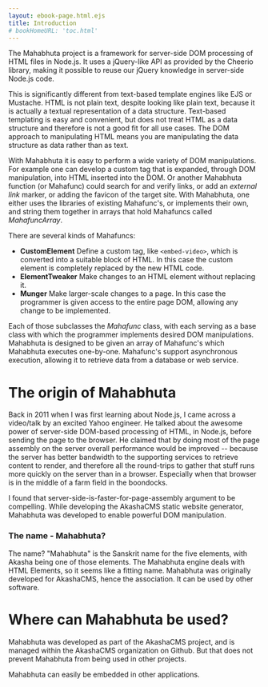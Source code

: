 ```yaml
---
layout: ebook-page.html.ejs
title: Introduction
# bookHomeURL: 'toc.html'
---
```


The Mahabhuta project is a framework for server-side DOM processing of HTML files in Node.js.  It uses a jQuery-like API as provided by the Cheerio library, making it possible to reuse our jQuery knowledge in server-side Node.js code.

This is significantly different from text-based template engines like EJS or Mustache.  HTML is not plain text, despite looking like plain text, because it is actually a textual representation of a data structure.  Text-based templating is easy and convenient, but does not treat HTML as a data structure and therefore is not a good fit for all use cases.  The DOM approach to manipulating HTML means you are manipulating the data structure as data rather than as text.

With Mahabhuta it is easy to perform a wide variety of DOM manipulations.  For example one can develop a custom tag that is expanded, through DOM manipulation, into HTML inserted into the DOM.  Or another Mahabhuta function (or Mahafunc) could search for and verify links, or add an _external link_ marker, or adding the favicon of the target site.  With Mahabhuta, one either uses the libraries of existing Mahafunc's, or implements their own, and string them together in arrays that hold Mahafuncs called _MahafuncArray_.

There are several kinds of Mahafuncs:

* **CustomElement** Define a custom tag, like `<embed-video>`, which is converted into a suitable block of HTML.  In this case the custom element is completely replaced by the new HTML code.
* **ElementTweaker** Make changes to an HTML element without replacing it.
* **Munger** Make larger-scale changes to a page.  In this case the programmer is given access to the entire page DOM, allowing any change to be implemented.

Each of those subclasses the _Mahafunc_ class, with each serving as a base class with which the programmer implements desired DOM manipulations.  Mahabhuta is designed to be given an array of Mahafunc's which Mahabhuta executes one-by-one.  Mahafunc's support asynchronous execution, allowing it to retrieve data from a database or web service.

# The origin of Mahabhuta

Back in 2011 when I was first learning about Node.js, I came across a video/talk by an excited Yahoo engineer.  He talked about the awesome power of server-side DOM-based processing of HTML, in Node.js, before sending the page to the browser.  He claimed that by doing most of the page assembly on the server overall performance would be improved -- because the server has better bandwidth to the supporting services to retrieve content to render, and therefore all the round-trips to gather that stuff runs more quickly on the server than in a browser.  Especially when that browser is in the middle of a farm field in the boondocks.

I found that server-side-is-faster-for-page-assembly argument to be compelling.  While developing the AkashaCMS static website generator, Mahabhuta was developed to enable powerful DOM manipulation.

### The name - Mahabhuta?

The name? "Mahabhuta" is the Sanskrit name for the five elements, with Akasha being one of those elements. The Mahabhuta engine deals with HTML Elements, so it seems like a fitting name.  Mahabhuta was originally developed for AkashaCMS, hence the association.  It can be used by other software.

# Where can Mahabhuta be used?

Mahabhuta was developed as part of the AkashaCMS project, and is managed within the AkashaCMS organization on Github.  But that does not prevent Mahabhuta from being used in other projects.

Mahabhuta can easily be embedded in other applications.
